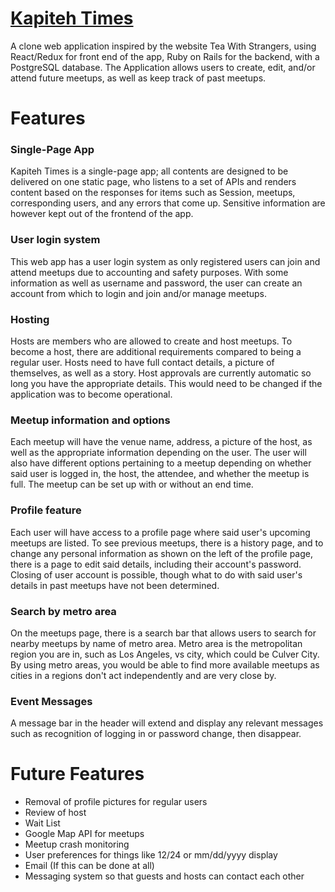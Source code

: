# [Kapiteh Times](https://kapiteh-times.herokuapp.com/#/)

A clone web application inspired by the website Tea With Strangers, using React/Redux for front end of the app, Ruby on Rails for the backend, with a PostgreSQL database. The Application allows users to create, edit, and/or attend future meetups, as well as keep track of past meetups.

# Features

### Single-Page App
 
Kapiteh Times is a single-page app; all contents are designed to be delivered on one static page, who listens to a set of APIs and renders content based on the responses for items such as Session, meetups, corresponding users, and any errors that come up. Sensitive information are however kept out of the frontend of the app.

### 

### User login system

This web app has a user login system as only registered users can join and attend meetups due to accounting and safety purposes. With some information as well as username and password, the user can create an account from which to login and join and/or manage meetups.

### Hosting

Hosts are members who are allowed to create and host meetups. To become a host, there are additional requirements compared to being a regular user. Hosts need to have full contact details, a picture of themselves, as well as a story. Host approvals are currently automatic so long you have the appropriate details. This would need to be changed if the application was to become operational.

### Meetup information and options

Each meetup will have the venue name, address, a picture of the host, as well as the appropriate information depending on the user. The user will also have different options pertaining to a meetup depending on whether said user is logged in, the host, the attendee, and whether the meetup is full. The meetup can be set up with or without an end time.

### Profile feature

Each user will have access to a profile page where said user's upcoming meetups are listed. To see previous meetups, there is a history page, and to change any personal information as shown on the left of the profile page, there is a page to edit said  details, including their account's password. Closing of user account is possible, though what to do with said user's details in past meetups have not been determined.

### Search by metro area

On the meetups page, there is a search bar that allows users to search for nearby meetups by name of metro area. Metro area is the metropolitan region you are in, such as Los Angeles, vs city, which could be Culver City. By using metro areas, you would be able to find more available meetups as cities in a regions don't act independently and are very close by.

### Event Messages

A message bar in the header will extend and display any relevant messages such as recognition of logging in or password change, then disappear.

# Future Features

- Removal of profile pictures for regular users
- Review of host
- Wait List
- Google Map API for meetups
- Meetup crash monitoring
- User preferences for things like 12/24 or mm/dd/yyyy display
- Email (If this can be done at all)
- Messaging system so that guests and hosts can contact each other